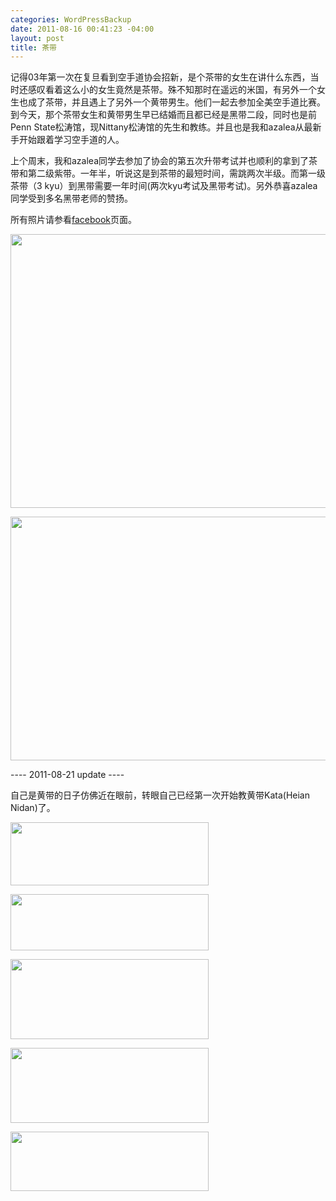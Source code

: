 ```yaml
--- 
categories: WordPressBackup
date: 2011-08-16 00:41:23 -04:00
layout: post
title: 茶带
---
```

记得03年第一次在复旦看到空手道协会招新，是个茶带的女生在讲什么东西，当时还感叹看着这么小的女生竟然是茶带。殊不知那时在遥远的米国，有另外一个女生也成了茶带，并且遇上了另外一个黄带男生。他们一起去参加全美空手道比赛。到今天，那个茶带女生和黄带男生早已结婚而且都已经是黑带二段，同时也是前Penn State松涛馆，现Nittany松涛馆的先生和教练。并且也是我和azalea从最新手开始跟着学习空手道的人。

上个周末，我和azalea同学去参加了协会的第五次升带考试并也顺利的拿到了茶带和第二级紫带。一年半，听说这是到茶带的最短时间，需跳两次半级。而第一级茶带（3 kyu）到黑带需要一年时间(两次kyu考试及黑带考试)。另外恭喜azalea同学受到多名黑带老师的赞扬。

所有照片请参看<a href="http://www.facebook.com/taozhang">facebook</a>页面。

<a href="http://ztnote.com/wp-content/uploads/2011/08/185356_10150278466723481_515163480_7668465_4222179_n.jpg"><img class="aligncenter size-medium wp-image-4874" title="185356_10150278466723481_515163480_7668465_4222179_n" src="http://ztnote.com/wp-content/uploads/2011/08/185356_10150278466723481_515163480_7668465_4222179_n-585x438.jpg" alt="" width="585" height="438" /></a>

<a href="http://ztnote.com/wp-content/uploads/2011/08/tekkishodan.jpg"><img src="http://ztnote.com/wp-content/uploads/2011/08/tekkishodan-585x390.jpg" alt="" title="tekkishodan" width="585" height="390" class="aligncenter size-medium wp-image-4888" /></a>

---- 2011-08-21 update ----

自己是黄带的日子仿佛近在眼前，转眼自己已经第一次开始教黄带Kata(Heian Nidan)了。

<a href="http://ztnote.com/wp-content/uploads/2011/08/Screen-Shot-2011-08-22-at-12.28.59-AM.png"><img src="http://ztnote.com/wp-content/uploads/2011/08/Screen-Shot-2011-08-22-at-12.28.59-AM.png" alt="" title="whiteBelt" width="317" height="101" class="aligncenter size-full wp-image-4885" /></a>

<a href="http://ztnote.com/wp-content/uploads/2011/08/yellowBelt-e1313988562873.png"><img src="http://ztnote.com/wp-content/uploads/2011/08/yellowBelt-e1313988562873.png" alt="" title="yellowBelt" width="317" height="90" class="aligncenter size-full wp-image-4883" /></a>

<a href="http://ztnote.com/wp-content/uploads/2011/08/Screen-Shot-2011-08-22-at-12.31.10-AM-e1313988529924.png"><img src="http://ztnote.com/wp-content/uploads/2011/08/Screen-Shot-2011-08-22-at-12.31.10-AM-e1313988529924.png" alt="" title="greenBelt" width="317" height="128" class="aligncenter size-full wp-image-4886" /></a>

<a href="http://ztnote.com/wp-content/uploads/2011/08/Screen-Shot-2011-08-22-at-12.43.42-AM-e1313988471180.png"><img src="http://ztnote.com/wp-content/uploads/2011/08/Screen-Shot-2011-08-22-at-12.43.42-AM-e1313988471180.png" alt="" title="purpleBelt" width="317" height="120" class="aligncenter size-full wp-image-4887" /></a>

<a href="http://ztnote.com/wp-content/uploads/2011/08/brownBelt-e1313988546837.png"><img src="http://ztnote.com/wp-content/uploads/2011/08/brownBelt-e1313988546837.png" alt="" title="brownBelt" width="317" height="95" class="aligncenter size-full wp-image-4884" /></a>
